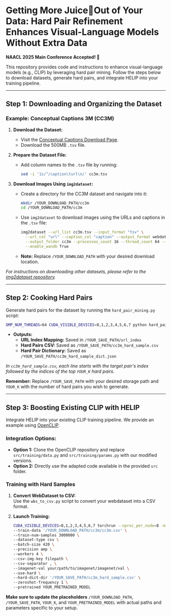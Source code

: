 # Getting More Juice🍹Out of Your Data: Hard Pair Refinement Enhances Visual-Language Models Without Extra Data
**NAACL 2025 Main Conference Accepted! 🎉**

This repository provides code and instructions to enhance visual-language models (e.g., CLIP) by leveraging hard pair mining. Follow the steps below to download datasets, generate hard pairs, and integrate HELIP into your training pipeline.

---

## Step 1: Downloading and Organizing the Dataset

### Example: Conceptual Captions 3M (CC3M)

1. **Download the Dataset:**
   - Visit the [Conceptual Captions Download Page](https://ai.google.com/research/ConceptualCaptions/download).
   - Download the 500MB `.tsv` file.

2. **Prepare the Dataset File:**
   - Add column names to the `.tsv` file by running:
     ```bash
     sed -i '1s/^/caption\turl\n/' cc3m.tsv
     ```

3. **Download Images Using `img2dataset`:**
   - Create a directory for the CC3M dataset and navigate into it:
     ```bash
     mkdir /YOUR_DOWNLOAD_PATH/cc3m
     cd /YOUR_DOWNLOAD_PATH/cc3m
     ```
   - Use `img2dataset` to download images using the URLs and captions in the `.tsv` file:
     ```bash
     img2dataset --url_list cc3m.tsv --input_format "tsv" \
       --url_col "url" --caption_col "caption" --output_format webdataset \
       --output_folder cc3m --processes_count 16 --thread_count 64 --image_size 256 \
       --enable_wandb True
     ```
   - **Note:** Replace `/YOUR_DOWNLOAD_PATH` with your desired download location.

_For instructions on downloading other datasets, please refer to the [img2dataset repository](https://github.com/rom1504/img2dataset/tree/main/dataset_examples)._

---

## Step 2: Cooking Hard Pairs

Generate hard pairs for the dataset by running the `hard_pair_mining.py` script:

```bash
OMP_NUM_THREADS=64 CUDA_VISIBLE_DEVICES=0,1,2,3,4,5,6,7 python hard_pair_mining.py --dataset cc3m --save_path /YOUR_SAVE_PATH --topk YOUR_K
```

- **Outputs:**
  - **URL Index Mapping:** Saved in `/YOUR_SAVE_PATH/url_index`
  - **Hard Pairs CSV:** Saved as `/YOUR_SAVE_PATH/cc3m_hard_sample.csv`
  - **Hard Pair Dictionary:** Saved as `/YOUR_SAVE_PATH/cc3m_hard_sample_dict.json`

_In `cc3m_hard_sample.csv`, each line starts with the target pair's index followed by the indices of the top `YOUR_K` hard pairs._

**Remember:** Replace `/YOUR_SAVE_PATH` with your desired storage path and `YOUR_K` with the number of hard pairs you wish to generate.

---

## Step 3: Boosting Existing CLIP with HELIP

Integrate HELIP into your existing CLIP training pipeline. We provide an example using [OpenCLIP](https://github.com/mlfoundations/open_clip).

### Integration Options:

- **Option 1:** Clone the OpenCLIP repository and replace `src/training/data.py` and `src/training/params.py` with our modified versions.
- **Option 2:** Directly use the adapted code available in the provided `src` folder.

### Training with Hard Samples

1. **Convert WebDataset to CSV:**  
   Use the `wbs_to_csv.py` script to convert your webdataset into a CSV format.

2. **Launch Training:**
   ```bash
   CUDA_VISIBLE_DEVICES=0,1,2,3,4,5,6,7 torchrun --nproc_per_node=8 -m training.main \
   --train-data '/YOUR_DOWNLOAD_PATH/cc3m/cc3m.csv' \
   --train-num-samples 3000000 \
   --dataset-type csv \
   --batch-size 420 \
   --precision amp \
   --workers 4 \
   --csv-img-key filepath \
   --csv-separator , \
   --imagenet-val your/path/to/imagenet/imagenet/val \
   --use-hard \
   --hard-dict-dir '/YOUR_SAVE_PATH/cc3m_hard_sample.csv' \
   --zeroshot-frequency 1 \
   --pretrained YOUR_PRETRAINED_MODEL
   ```

**Make sure to update the placeholders** `/YOUR_DOWNLOAD_PATH`, `/YOUR_SAVE_PATH`, `YOUR_K`, and `YOUR_PRETRAINED_MODEL` with actual paths and parameters specific to your setup.

